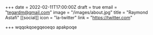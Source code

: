 +++
date = 2022-02-11T17:00:00Z
draft = true
email = "tegardm@gmail.com"
image = "/images/about.jpg"
title = "Raymond Astafi"
[[social]]
icon = "la-twitter"
link = "https://twitter.com"

+++
wqqokqoegqeoeqo apakpoqe 